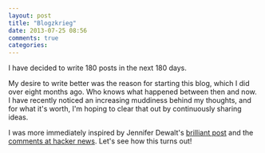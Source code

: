 ```yaml
---
layout: post
title: "Blogzkrieg"
date: 2013-07-25 08:56
comments: true
categories: 
---
```


I have decided to write 180 posts in the next 180 days. <!-- more -->

My desire to write better was the reason for starting this blog, which I did over eight months ago. Who knows what happened between then and now. I have recently noticed an increasing muddiness behind my thoughts, and for what it's worth, I'm hoping to clear that out by continuously sharing ideas. 

I was more immediately inspired by Jennifer Dewalt's [brilliant post](http://blog.jenniferdewalt.com/post/56319597560/im-learning-to-code-by-building-180-websites-in-180) and the [comments at hacker news](https://news.ycombinator.com/item?id=6097155). Let's see how this turns out!
